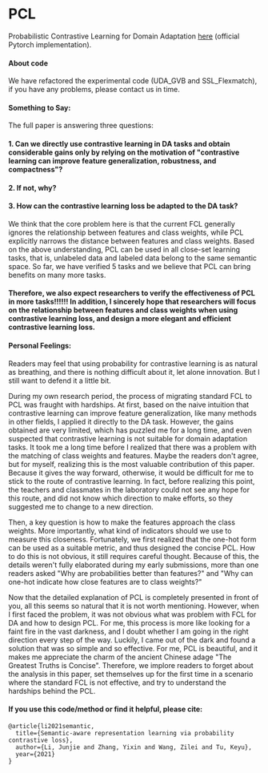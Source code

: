 # PCL
Probabilistic Contrastive Learning for Domain Adaptation [here](https://arxiv.org/abs/2111.06021) (official Pytorch implementation). 

#### About code

We have refactored the experimental code (UDA_GVB and SSL_Flexmatch), if you have any problems, please contact us in time.

#### Something to Say:

The full paper is answering three questions:

#### 1. Can we directly use contrastive learning in DA tasks and obtain considerable gains only by relying on the motivation of "contrastive learning can improve feature generalization, robustness, and compactness"?

#### 2. If not, why?

#### 3. How can the contrastive learning loss be adapted to the DA task?

We think that the core problem here is that the current FCL generally ignores the relationship between features and class weights, while PCL explicitly narrows the distance between features and class weights. Based on the above understanding, PCL can be used in all close-set learning tasks, that is, unlabeled data and labeled data belong to the same semantic space. So far, we have verified 5 tasks and we believe that PCL can bring benefits on many more tasks.
#### Therefore, we also expect researchers to verify the effectiveness of PCL in more tasks!!!!!! In addition, I sincerely hope that researchers will focus on the relationship between features and class weights when using contrastive learning loss, and design a more elegant and efficient contrastive learning loss.

#### Personal Feelings:

Readers may feel that using probability for contrastive learning is as natural as breathing, and there is nothing difficult about it, let alone innovation. But I still want to defend it a little bit. 

During my own research period, the process of migrating standard FCL to PCL was fraught with hardships. At first, based on the naive intuition that contrastive learning can improve feature generalization, like many methods in other fields, I applied it directly to the DA task. However, the gains obtained are very limited, which has puzzled me for a long time, and even suspected that contrastive learning is not suitable for domain adaptation tasks. It took me a long time before I realized that there was a problem with the matching of class weights and features. Maybe the readers don't agree, but for myself, realizing this is the most valuable contribution of this paper. Because it gives the way forward, otherwise, it would be difficult for me to stick to the route of contrastive learning. In fact, before realizing this point, the teachers and classmates in the laboratory could not see any hope for this route, and did not know which direction to make efforts, so they suggested me to change to a new direction.

Then, a key question is how to make the features approach the class weights. More importantly, what kind of indicators should we use to measure this closeness. Fortunately, we first realized that the one-hot form can be used as a suitable metric, and thus designed the concise PCL. How to do this is not obvious, it still requires careful thought. Because of this, the details weren't fully elaborated during my early submissions, more than one readers asked "Why are probabilities better than features?" and "Why can one-hot indicate how close features are to class weights?"

Now that the detailed explanation of PCL is completely presented in front of you, all this seems so natural that it is not worth mentioning. However, when I first faced the problem, it was not obvious what was problem with FCL for DA and how to design PCL. For me, this process is more like looking for a faint fire in the vast darkness, and I doubt whether I am going in the right direction every step of the way. Luckily, I came out of the dark and found a solution that was so simple and so effective. For me, PCL is beautiful, and it makes me appreciate the charm of the ancient Chinese adage "The Greatest Truths is Concise". Therefore, we implore readers to forget about the analysis in this paper, set themselves up for the first time in a scenario where the standard FCL is not effective, and try to understand the hardships behind the PCL.

#### If you use this code/method or find it helpful, please cite:


```
@article{li2021semantic,
  title={Semantic-aware representation learning via probability contrastive loss},
  author={Li, Junjie and Zhang, Yixin and Wang, Zilei and Tu, Keyu},
  year={2021}
}
```


 
